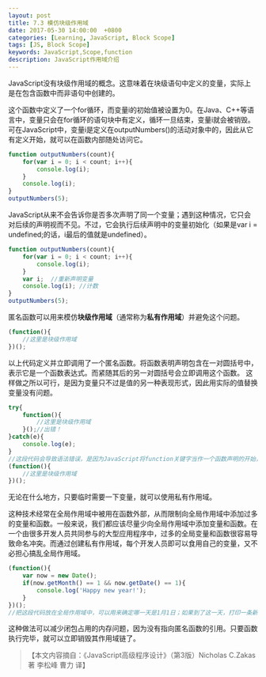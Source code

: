 ```yaml
---
layout: post
title: 7.3 模仿块级作用域
date: 2017-05-30 14:00:00  +0800
categories: [Learning, JavaScript, Block Scope]
tags: [JS, Block Scope]
keywords: JavaScript,Scope,function
description: JavaScript作用域介绍
---
```


JavaScript没有块级作用域的概念。这意味着在块级语句中定义的变量，实际上是在包含函数中而非语句中创建的。

这个函数中定义了一个for循环，而变量i的初始值被设置为0。在Java、C++等语言中，变量只会在for循环的语句块中有定义，循环一旦结束，变量i就会被销毁。可在JavaScript中，变量i是定义在outputNumbers()的活动对象中的，因此从它有定义开始，就可以在函数内部随处访问它。

```js
function outputNumbers(count){
	for(var i = 0; i < count; i++){
		console.log(i);
	}
	console.log(i);
}
outputNumbers(5);
```

JavaScript从来不会告诉你是否多次声明了同一个变量；遇到这种情况，它只会对后续的声明视而不见。不过，它会执行后续声明中的变量初始化（如果是var i = undefined;的话，i最后的值就是undefined）。

```js
function outputNumbers(count){
	for(var i = 0; i < count; i++){
		console.log(i);
	}
	var i;	//重新声明变量
	console.log(i);	//计数
}
outputNumbers(5);

```

匿名函数可以用来模仿<b>块级作用域</b>（通常称为<b>私有作用域</b>）并避免这个问题。

```js
(function(){
	//这里是块级作用域
})();
```

以上代码定义并立即调用了一个匿名函数。将函数表明声明包含在一对圆括号中，表示它是一个函数表达式。而紧随其后的另一对圆括号会立即调用这个函数。
这样做之所以可行，是因为变量只不过是值的另一种表现形式，因此用实际的值替换变量没有问题。

```js
try{
	function(){
		//这里是块级作用域
	}();//出错！
}catch(e){
	console.log(e);
}
//这段代码会导致语法错误，是因为JavaScript将function关键字当作一个函数声明的开始，而函数声明后面不能跟圆括号。然而，表达式的后面可以跟圆括号。要将函数声明转换成表达式，只要像下面这样给它加上一对圆括号即可。
(function(){
	//这里是块级作用域
})();
```

无论在什么地方，只要临时需要一下变量，就可以使用私有作用域。

这种技术经常在全局作用域中被用在函数外部，从而限制向全局作用域中添加过多的变量和函数。一般来说，我们都应该尽量少向全局作用域中添加变量和函数。在一个由很多开发人员共同参与的大型应用程序中，过多的全局变量和函数很容易导致命名冲突。而通过创建私有作用域，每个开发人员即可以食用自己的变量，又不必担心搞乱全局作用域。

```js
(function(){
	var now = new Date();
	if(now.getMonth() == 1 && now.getDate() == 1){
		console.log('Happy new year!');
	}
})();
//把这段代码放在全局作用域中，可以用来确定哪一天是1月1日；如果到了这一天，打印一条新年快乐的祝贺信息。其中的变量now是匿名函数中的局部变量。
```

这种做法可以减少闭包占用的内存问题，因为没有指向匿名函数的引用。只要函数执行完毕，就可以立即销毁其作用域链了。

>【本文内容摘自：《JavaScript高级程序设计》（第3版）Nicholas C.Zakas 著   李松峰 曹力 译】